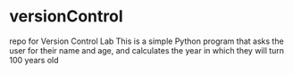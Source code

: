 # versionControl
repo for Version Control Lab
This is a simple Python program that asks the user for their name and age, and calculates the year in which they will turn 100 years old
